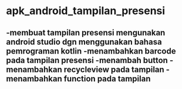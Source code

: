 # apk_android_tampilan_presensi
-membuat tampilan presensi mengunakan android studio dgn menggunakan bahasa pemrograman kotlin
   -menambahkan barcode pada tampilan presensi
   -menambah button
-menambahkan recycleview pada tampilan
-menambahkan function pada tampilan
-

